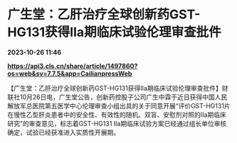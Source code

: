 # 广生堂：乙肝治疗全球创新药GST-HG131获得IIa期临床试验伦理审查批件

**2023-10-26 11:46**

**https://api3.cls.cn/share/article/1497860?os=web&sv=7.7.5&app=CailianpressWeb**

【广生堂：乙肝治疗全球创新药GST-HG131获得IIa期临床试验伦理审查批件】财联社10月26日电，广生堂公告，创新药控股子公司广生中霖于近日获得中国人民解放军总医院第五医学中心伦理审查小组出具的关于同意开展“评价GST-HG131片在慢性乙型肝炎患者中的安全性、有效性的随机、双盲、安慰剂对照的IIa期临床研究”的审查意见，标志着GST-HG131 IIa期临床试验方案已经通过组长单位审核确定，试验已经获准进入实质性开展期。